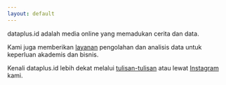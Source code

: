 ```yaml
---
layout: default
---
```


<div class="lead pretty-links">
dataplus.id adalah media online yang memadukan cerita dan data. 
  
Kami juga memberikan [layanan](/services) pengolahan dan analisis data untuk keperluan akademis dan bisnis.
  
Kenali dataplus.id lebih dekat melalui [tulisan-tulisan](/articles) atau lewat [Instagram](https://instagram.com/dataplus.id) kami.
</div>
